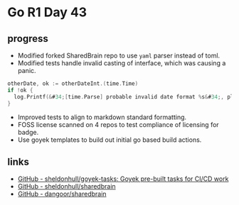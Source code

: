 # Go R1 Day 43


## progress

- Modified forked SharedBrain repo to use `yaml` parser instead of toml.
- Modified tests handle invalid casting of interface, which was causing a panic.

```go
otherDate, ok := otherDateInt.(time.Time)
if !ok {
  log.Printf(&#34;[time.Parse] probable invalid date format %s&#34;, plainFilename)
}
```

- Improved tests to align to markdown standard formatting.
- FOSS license scanned on 4 repos to test compliance of licensing for badge.
- Use goyek templates to build out initial go based build actions.

## links

- [GitHub - sheldonhull/goyek-tasks: Goyek pre-built tasks for CI/CD work](https://github.com/sheldonhull/goyek-tasks)
- [GitHub - sheldonhull/sharedbrain](https://github.com/sheldonhull/sharedbrain)
- [GitHub - dangoor/sharedbrain](https://github.com/dangoor/sharedbrain)

